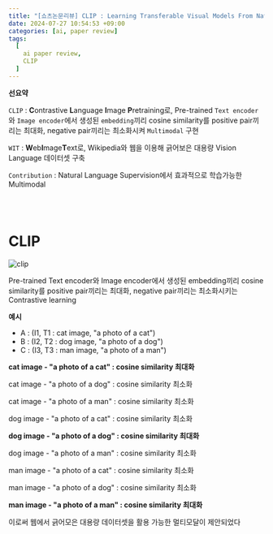 ```yaml
---
title: "[쇼츠논문리뷰] CLIP : Learning Transferable Visual Models From Natural Language Supervision"
date: 2024-07-27 10:54:53 +09:00
categories: [ai, paper review]
tags:
  [
    ai paper review,
    CLIP
  ]
---
```


**선요약**


`CLIP` : **C**ontrastive **L**anguage **I**mage **P**retraining로, Pre-trained `Text encoder`와 `Image encoder`에서 생성된 `embedding`끼리 cosine similarity를 positive pair끼리는 최대화, negative pair끼리는 최소화시켜 `Multimodal` 구현

`WIT` : **W**eb**I**mage**T**ext로, Wikipedia와 웹을 이용해 긁어보은 대용량 Vision Language 데이터셋 구축

`Contribution` : Natural Language Supervision에서 효과적으로 학습가능한 Multimodal

<br/>
<br/>

# **CLIP**

![clip](https://github.com/openai/CLIP/blob/main/CLIP.png)

Pre-trained Text encoder와 Image encoder에서 생성된 embedding끼리 cosine similarity를 positive pair끼리는 최대화, negative pair끼리는 최소화시키는 Contrastive learning

**예시**

- A : (I1, T1 : cat image, "a photo of a cat")
- B : (I2, T2 : dog image, "a photo of a dog")
- C : (I3, T3 : man image, "a photo of a man")

**cat image - "a photo of a cat" : cosine similarity 최대화**

cat image - "a photo of a dog" : cosine similarity 최소화

cat image - "a photo of a man" : cosine similarity 최소화

dog image - "a photo of a cat" : cosine similarity 최소화

**dog image - "a photo of a dog" : cosine similarity 최대화**

dog image - "a photo of a man" : cosine similarity 최소화

man image - "a photo of a cat" : cosine similarity 최소화

man image - "a photo of a dog" : cosine similarity 최소화

**man image - "a photo of a man" : cosine similarity 최대화**

이로써 웹에서 긁어모은 대용량 데이터셋을 활용 가능한 멀티모달이 제안되었다
